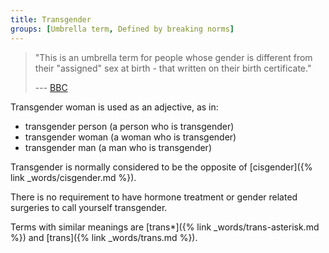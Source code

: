 ```yaml
---
title: Transgender
groups: [Umbrella term, Defined by breaking norms]
---
```


> "This is an umbrella term for people whose gender is different from their "assigned" sex at birth - that written on their birth certificate."
> <figcaption>
>
> --- [BBC](https://www.bbc.co.uk/news/magazine-32979297)

>
> </figcaption>

Transgender woman is used as an adjective, as in:

- transgender person (a person who is transgender)
- transgender woman (a woman who is transgender)
- transgender man (a man who is transgender)

Transgender is normally considered to be the opposite of [cisgender]({% link _words/cisgender.md %}).

There is no requirement to have hormone treatment or gender related surgeries to call yourself transgender.

Terms with similar meanings are [trans*]({% link _words/trans-asterisk.md %}) and [trans]({% link _words/trans.md %}).
